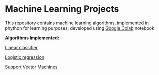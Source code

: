 # Machine Learning Projects

This repository contains machine learning algorithms, implemented in phython for learning purposes, developed using [Google Colab](https://colab.research.google.com/) notebook

**Algorithms Implemented:**

[Linear classifier](Linear_Classifier.ipynb)

[Logistic regression](Logistic_Regression.ipynb)

[Support Vector Machines](Support_Vector_Machines.ipynb)
